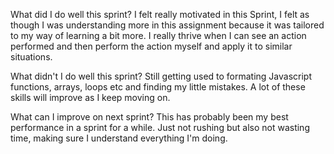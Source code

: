 What did I do well this sprint?
I felt really motivated in this Sprint, I felt as though I was understanding more in this assignment because it was tailored to my way of learning a bit more. I really thrive when I can see an action performed and then perform the action myself and apply it to similar situations.

 What didn't I do well this sprint?
Still getting used to formating Javascript functions, arrays, loops etc and finding my little mistakes. A lot of these skills will improve as I keep moving on.

 What can I improve on next sprint?
 This has probably been my best performance in a sprint for a while. Just not rushing but also not wasting time, making sure I understand everything I'm doing.